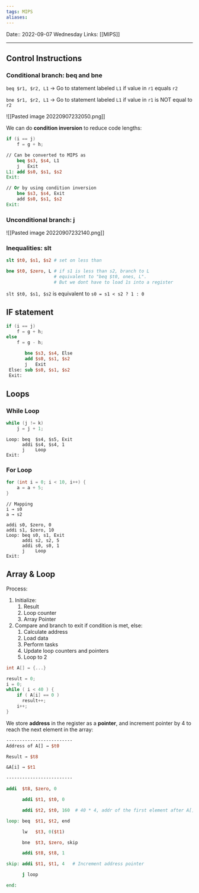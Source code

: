 ```yaml
---
tags: MIPS
aliases: 
---
```

Date:: 2022-09-07 Wednesday
Links: [[MIPS]]
- - -

## Control Instructions
### Conditional branch: beq and bne

`beq $r1, $r2, L1` → Go to statement labeled `L1` if value in `r1` equals `r2`

`bne $r1, $r2, L1` → Go to statement labeled `L1` if value in `r1` is NOT equal to `r2`

![[Pasted image 20220907232050.png]]

We can do **condition inversion** to reduce code lengths:

```C
if (i == j)
	f = g + h;
```
```MIPS
// Can be converted to MIPS as
	beq $s3, $s4, L1
	j   Exit
L1: add $s0, $s1, $s2
Exit:
```
```MIPS
// Or by using condition inversion
	bne $s3, $s4, Exit
    add $s0, $s1, $s2
Exit:
```

### Unconditional branch: j
![[Pasted image 20220907232140.png]]

### Inequalities: slt

```MIPS
slt $t0, $s1, $s2 # set on less than

bne $t0, $zero, L # if s1 is less than s2, branch to L
                  # equivalent to "beq $t0, ones, L".
                  # But we dont have to load 1s into a register 

```

`slt $t0, $s1, $s2` is equivalent to `s0 = s1 < s2 ? 1 : 0`

## IF statement

```C
if (i == j)
    f = g + h;
else
    f = g - h;
```

```MIPS
	   bne $s3, $s4, Else
       add $s0, $s1, $s2
       j   Exit
 Else: sub $s0, $s1, $s2
 Exit:
```

## Loops
### While Loop
```C
while (j != k) 
	j = j + 1;
```
```
Loop: beq  $s4, $s5, Exit
	  addi $s4, $s4, 1 
      j    Loop
Exit:
```

### For Loop
```C
for (int i = 0; i < 10, i++) {
	a = a + 5;
}
```

```
// Mapping
i → s0
a → s2
```

```
addi s0, $zero, 0
addi s1, $zero, 10
Loop: beq s0, s1, Exit
	  addi s2, s2, 5
	  addi s0, s0, 1
	  j    Loop
Exit:
```

## Array & Loop

Process:
1. Initialize:
	1. Result
	2. Loop counter
	3. Array Pointer
2. Compare and branch to exit if condition is met, else:
	1. Calculate address
	2. Load data
	3. Perform tasks
	4. Update loop counters and pointers
	5. Loop to 2

```C
int A[] = {...}

result = 0;
i = 0;
while ( i < 40 ) {  
	if ( A[i] == 0 )  
	  result++;  
	i++;
}
```

We store **address** in the register as a **pointer**, and increment pointer by 4 to reach the next element in the array:

```MIPS
-------------------------
Address of A[] → $t0

Result → $t8

&A[i] → $t1

-------------------------

addi  $t8, $zero, 0

      addi $t1, $t0, 0

      addi $t2, $t0, 160  # 40 * 4, addr of the first element after A[] 

loop: beq  $t1, $t2, end

      lw   $t3, 0($t1)

      bne  $t3, $zero, skip

      addi $t8, $t8, 1 

skip: addi $t1, $t1, 4   # Increment address pointer

      j loop

end:
```

